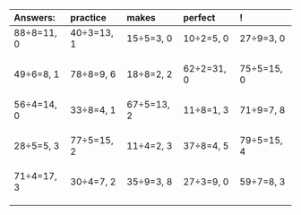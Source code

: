 | Answers: | practice | makes | perfect | ! |
| :--- | :--- | :--- | :--- | :--- |
| 88÷8=11, 0 | 40÷3=13, 1 | 15÷5=3, 0 | 10÷2=5, 0 | 27÷9=3, 0 | 
|   |   |   |   |   | 
|   |   |   |   |   | 
|   |   |   |   |   | 
| 49÷6=8, 1 | 78÷8=9, 6 | 18÷8=2, 2 | 62÷2=31, 0 | 75÷5=15, 0 | 
|   |   |   |   |   | 
|   |   |   |   |   | 
|   |   |   |   |   | 
| 56÷4=14, 0 | 33÷8=4, 1 | 67÷5=13, 2 | 11÷8=1, 3 | 71÷9=7, 8 | 
|   |   |   |   |   | 
|   |   |   |   |   | 
|   |   |   |   |   | 
| 28÷5=5, 3 | 77÷5=15, 2 | 11÷4=2, 3 | 37÷8=4, 5 | 79÷5=15, 4 | 
|   |   |   |   |   | 
|   |   |   |   |   | 
|   |   |   |   |   | 
| 71÷4=17, 3 | 30÷4=7, 2 | 35÷9=3, 8 | 27÷3=9, 0 | 59÷7=8, 3 | 
|   |   |   |   |   | 
|   |   |   |   |   | 
|   |   |   |   |   | 
